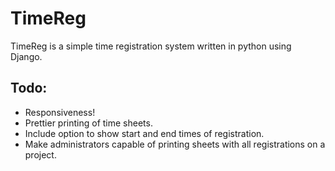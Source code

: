 TimeReg
=======
TimeReg is a simple time registration system written in python using Django.

Todo:
-----
* Responsiveness!
* Prettier printing of time sheets.
* Include option to show start and end times of registration.
* Make administrators capable of printing sheets with all registrations on a project.

